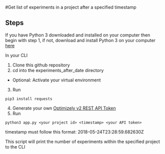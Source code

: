 #Get list of experiments in a project after a specified timestamp

## Steps
If you have Python 3 downloaded and installed on your computer then begin with step 1, if not, download and install Python 3 on your computer [here](https://www.python.org/downloads/)

In your CLI
1. Clone this github repository
2. cd into the experiments_after_date directory
* Optional: Activate your virtual environment
3. Run
```
pip3 install requests
```
4. Generate your own [Optimizely v2 REST API Token](https://developers.optimizely.com/x/rest/getting-started/)
5. Run
```
python3 app.py <your project id> <timestamp> <your API token>
```
timestamp must follow this format: 2018-05-24T23:28:59.682630Z

This script will print the number of experiments within the specified project to the CLI
